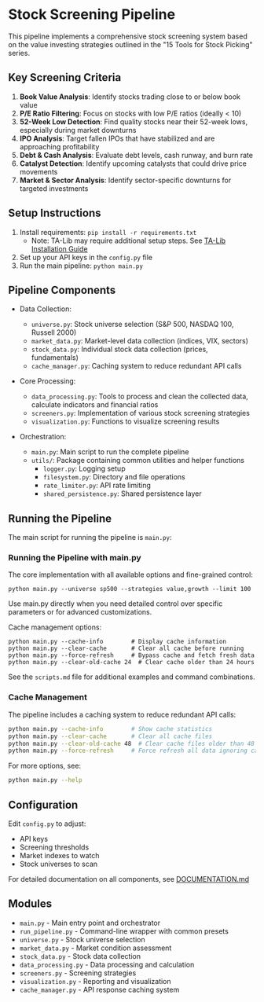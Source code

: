 # Stock Screening Pipeline

This pipeline implements a comprehensive stock screening system based on the value investing strategies outlined in the "15 Tools for Stock Picking" series.

## Key Screening Criteria

1. **Book Value Analysis**: Identify stocks trading close to or below book value
2. **P/E Ratio Filtering**: Focus on stocks with low P/E ratios (ideally < 10)
3. **52-Week Low Detection**: Find quality stocks near their 52-week lows, especially during market downturns
4. **IPO Analysis**: Target fallen IPOs that have stabilized and are approaching profitability
5. **Debt & Cash Analysis**: Evaluate debt levels, cash runway, and burn rate
6. **Catalyst Detection**: Identify upcoming catalysts that could drive price movements
7. **Market & Sector Analysis**: Identify sector-specific downturns for targeted investments

## Setup Instructions

1. Install requirements: `pip install -r requirements.txt`
   - Note: TA-Lib may require additional setup steps. See [TA-Lib Installation Guide](https://github.com/mrjbq7/ta-lib#installation)
2. Set up your API keys in the `config.py` file
3. Run the main pipeline: `python main.py`

## Pipeline Components

- Data Collection:
  - `universe.py`: Stock universe selection (S&P 500, NASDAQ 100, Russell 2000)
  - `market_data.py`: Market-level data collection (indices, VIX, sectors)
  - `stock_data.py`: Individual stock data collection (prices, fundamentals)
  - `cache_manager.py`: Caching system to reduce redundant API calls

- Core Processing:
  - `data_processing.py`: Tools to process and clean the collected data, calculate indicators and financial ratios
  - `screeners.py`: Implementation of various stock screening strategies
  - `visualization.py`: Functions to visualize screening results

- Orchestration:
  - `main.py`: Main script to run the complete pipeline
  - `utils/`: Package containing common utilities and helper functions
    - `logger.py`: Logging setup
    - `filesystem.py`: Directory and file operations
    - `rate_limiter.py`: API rate limiting
    - `shared_persistence.py`: Shared persistence layer

## Running the Pipeline

The main script for running the pipeline is `main.py`:

### Running the Pipeline with main.py
The core implementation with all available options and fine-grained control:

```
python main.py --universe sp500 --strategies value,growth --limit 100
```

Use main.py directly when you need detailed control over specific parameters or for advanced customizations.

Cache management options:
```
python main.py --cache-info        # Display cache information
python main.py --clear-cache       # Clear all cache before running
python main.py --force-refresh     # Bypass cache and fetch fresh data
python main.py --clear-old-cache 24  # Clear cache older than 24 hours
```

See the `scripts.md` file for additional examples and command combinations.

### Cache Management

The pipeline includes a caching system to reduce redundant API calls:

```bash
python main.py --cache-info        # Show cache statistics
python main.py --clear-cache       # Clear all cache files
python main.py --clear-old-cache 48  # Clear cache files older than 48 hours
python main.py --force-refresh     # Force refresh all data ignoring cache
```

For more options, see:
```bash
python main.py --help
```

## Configuration

Edit `config.py` to adjust:
- API keys
- Screening thresholds
- Market indexes to watch
- Stock universes to scan

For detailed documentation on all components, see [DOCUMENTATION.md](DOCUMENTATION.md)

## Modules

- `main.py` - Main entry point and orchestrator
- `run_pipeline.py` - Command-line wrapper with common presets
- `universe.py` - Stock universe selection
- `market_data.py` - Market condition assessment
- `stock_data.py` - Stock data collection
- `data_processing.py` - Data processing and calculation
- `screeners.py` - Screening strategies
- `visualization.py` - Reporting and visualization
- `cache_manager.py` - API response caching system
